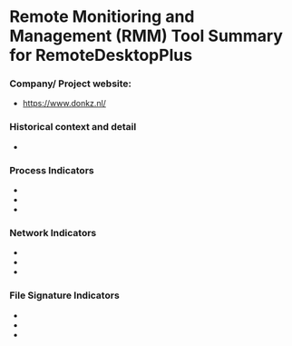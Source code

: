 # Remote Monitioring and Management (RMM) Tool Summary for RemoteDesktopPlus

### Company/ Project website:
- https://www.donkz.nl/

### Historical context and detail
- 

### Process Indicators
- 
- 
- 

### Network Indicators
- 
- 
-

### File Signature Indicators
- 
-
-